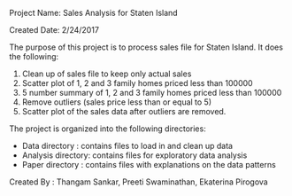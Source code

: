Project Name: Sales Analysis for Staten Island

Created Date: 2/24/2017

The purpose of this project is to process sales file for Staten Island. It does the following:

1. Clean up of sales file to keep only actual sales
2. Scatter plot of 1, 2 and 3 family homes priced less than 100000
3. 5 number summary of 1, 2 and 3 family homes priced less than 100000
4. Remove outliers (sales price less than or equal to 5)
5. Scatter plot of the sales data after outliers are removed.

The project is organized into the following directories:
- Data directory    : contains files to load in and clean up data
- Analysis directory: contains files for exploratory data analysis
- Paper directory   : contains files with explanations on the data patterns 

Created By  : Thangam Sankar, Preeti Swaminathan, Ekaterina Pirogova
